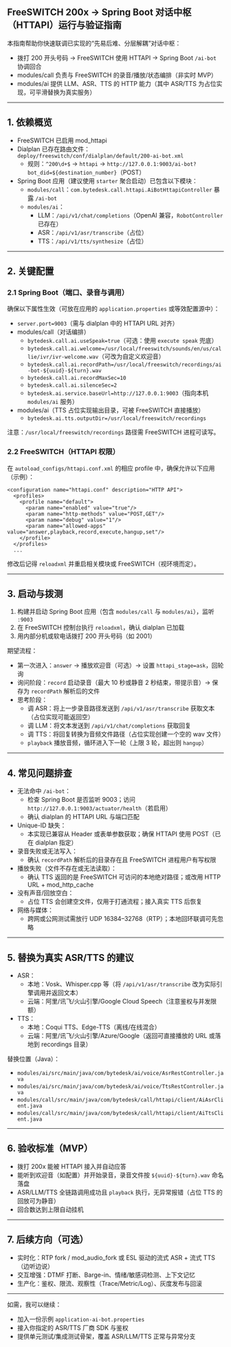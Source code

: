 ## FreeSWITCH 200x → Spring Boot 对话中枢（HTTAPI）运行与验证指南

本指南帮助你快速联调已实现的“先易后难、分层解耦”对话中枢：
- 拨打 200 开头号码 → FreeSWITCH 使用 HTTAPI → Spring Boot `/ai-bot` 协调回合
- modules/call 负责与 FreeSWITCH 的录音/播放/状态编排（非实时 MVP）
- modules/ai 提供 LLM、ASR、TTS 的 HTTP 能力（其中 ASR/TTS 为占位实现，可平滑替换为真实服务）

---

## 1. 依赖概览

- FreeSWITCH 已启用 mod_httapi
- Dialplan 已存在路由文件：`deploy/freeswitch/conf/dialplan/default/200-ai-bot.xml`
  - 规则：`^200\d+$` → `httapi` → `http://127.0.0.1:9003/ai-bot?bot_did=${destination_number}`（POST）
- Spring Boot 应用（建议使用 `starter` 聚合启动）已包含以下模块：
  - `modules/call`：`com.bytedesk.call.httapi.AiBotHttapiController` 暴露 `/ai-bot`
  - `modules/ai`：
    - LLM：`/api/v1/chat/completions`（OpenAI 兼容，`RobotController` 已存在）
    - ASR：`/api/v1/asr/transcribe`（占位）
    - TTS：`/api/v1/tts/synthesize`（占位）

---

## 2. 关键配置

### 2.1 Spring Boot（端口、录音与调用）

确保以下属性生效（可放在应用的 `application.properties` 或等效配置源中）：

- `server.port=9003`（需与 dialplan 中的 HTTAPI URL 对齐）
- modules/call（对话编排）
  - `bytedesk.call.ai.useSpeak=true`（可选：使用 `execute speak` 兜底）
  - `bytedesk.call.ai.welcome=/usr/local/freeswitch/sounds/en/us/callie/ivr/ivr-welcome.wav`（可改为自定义欢迎音）
  - `bytedesk.call.ai.recordPath=/usr/local/freeswitch/recordings/ai-bot-${uuid}-${turn}.wav`
  - `bytedesk.call.ai.recordMaxSec=10`
  - `bytedesk.call.ai.silenceSec=2`
  - `bytedesk.ai.service.baseUrl=http://127.0.0.1:9003`（指向本机 `modules/ai` 服务）
- modules/ai（TTS 占位实现输出目录，可被 FreeSWITCH 直接播放）
  - `bytedesk.ai.tts.outputDir=/usr/local/freeswitch/recordings`

注意：`/usr/local/freeswitch/recordings` 路径需 FreeSWITCH 进程可读写。

### 2.2 FreeSWITCH（HTTAPI 权限）

在 `autoload_configs/httapi.conf.xml` 的相应 profile 中，确保允许以下应用（示例）：

```
<configuration name="httapi.conf" description="HTTP API">
  <profiles>
    <profile name="default">
      <param name="enabled" value="true"/>
      <param name="http-methods" value="POST,GET"/>
      <param name="debug" value="1"/>
      <param name="allowed-apps" value="answer,playback,record,execute,hangup,set"/>
    </profile>
  </profiles>
  ...
```

修改后记得 `reloadxml` 并重启相关模块或 FreeSWITCH（视环境而定）。

---

## 3. 启动与拨测

1) 构建并启动 Spring Boot 应用（包含 `modules/call` 与 `modules/ai`），监听 `:9003`
2) 在 FreeSWITCH 控制台执行 `reloadxml`，确认 dialplan 已加载
3) 用内部分机或软电话拨打 200 开头号码（如 2001）

期望流程：
- 第一次进入：`answer` → 播放欢迎音（可选）→ 设置 `httapi_stage=ask`，回轮询
- 询问阶段：`record` 启动录音（最大 10 秒或静音 2 秒结束，带提示音）→ 保存为 `recordPath` 解析后的文件
- 思考阶段：
  - 调 ASR：将上一步录音路径发送到 `/api/v1/asr/transcribe` 获取文本（占位实现可能返回空）
  - 调 LLM：将文本发送到 `/api/v1/chat/completions` 获取回复
  - 调 TTS：将回复转换为音频文件路径（占位实现创建一个空的 wav 文件）
  - `playback` 播放音频，循环进入下一轮（上限 3 轮，超出则 `hangup`）

---

## 4. 常见问题排查

- 无法命中 `/ai-bot`：
  - 检查 Spring Boot 是否监听 9003；访问 `http://127.0.0.1:9003/actuator/health`（若启用）
  - 确认 dialplan 的 HTTAPI URL 与端口匹配
- Unique-ID 缺失：
  - 本实现已兼容从 Header 或表单参数获取；确保 HTTAPI 使用 POST（已在 dialplan 指定）
- 录音失败或无法写入：
  - 确认 `recordPath` 解析后的目录存在且 FreeSWITCH 进程用户有写权限
- 播放失败（文件不存在或无法读取）：
  - 确认 TTS 返回的是 FreeSWITCH 可访问的本地绝对路径；或改用 HTTP URL + mod_http_cache
- 没有声音/回放空白：
  - 占位 TTS 会创建空文件，仅用于打通流程；接入真实 TTS 后恢复
- 网络与媒体：
  - 跨网或公网测试需放行 UDP 16384–32768（RTP）；本地回环联调可先忽略

---

## 5. 替换为真实 ASR/TTS 的建议

- ASR：
  - 本地：Vosk、Whisper.cpp 等（将 `/api/v1/asr/transcribe` 改为实际引擎调用并返回文本）
  - 云端：阿里/讯飞/火山引擎/Google Cloud Speech（注意鉴权与并发限额）
- TTS：
  - 本地：Coqui TTS、Edge-TTS（离线/在线混合）
  - 云端：阿里/讯飞/火山引擎/Azure/Google（返回可直接播放的 URL 或落地到 recordings 目录）

替换位置（Java）：
- `modules/ai/src/main/java/com/bytedesk/ai/voice/AsrRestController.java`
- `modules/ai/src/main/java/com/bytedesk/ai/voice/TtsRestController.java`
- `modules/call/src/main/java/com/bytedesk/call/httapi/client/AiAsrClient.java`
- `modules/call/src/main/java/com/bytedesk/call/httapi/client/AiTtsClient.java`

---

## 6. 验收标准（MVP）

- 拨打 200x 能被 HTTAPI 接入并自动应答
- 能听到欢迎音（如配置）并开始录音，录音文件按 `${uuid}-${turn}.wav` 命名落盘
- ASR/LLM/TTS 全链路调用成功且 `playback` 执行，无异常报错（占位 TTS 的回放可为静音）
- 回合数达到上限自动挂机

---

## 7. 后续方向（可选）

- 实时化：RTP fork / mod_audio_fork 或 ESL 驱动的流式 ASR + 流式 TTS（边听边说）
- 交互增强：DTMF 打断、Barge-in、情绪/敏感词检测、上下文记忆
- 生产化：鉴权、限流、观察性（Trace/Metric/Log）、灰度发布与回滚

---

如需，我可以继续：
- 加入一份示例 `application-ai-bot.properties`
- 接入你指定的 ASR/TTS 厂商 SDK 与鉴权
- 提供单元测试/集成测试骨架，覆盖 ASR/LLM/TTS 正常与异常分支
